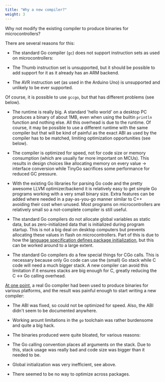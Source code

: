 ```yaml
---
title: "Why a new compiler?"
weight: 3
---
```



Why not modify the existing compiler to produce binaries for microcontrollers?

There are several reasons for this:

* The standard Go compiler (`gc`) does not support instruction sets as used on microcontrollers:

 * The Thumb instruction set is unsupported, but it should be possible to add support for it as it already has an ARM backend.
 * The AVR instruction set (as used in the Arduino Uno) is unsupported and unlikely to be ever supported.

Of course, it is possible to use ``gccgo``, but that has different problems (see below).

* The runtime is really big. A standard 'hello world' on a desktop PC produces a binary of about 1MB, even when using the builtin ``println`` function and nothing else. All this overhead is due to the runtime. Of course, it may be possible to use a different runtime with the same compiler but that will be kind of painful as the exact ABI as used by the compiler has to be matched, limiting optimization opportunities (see below).

* The compiler is optimized for speed, not for code size or memory consumption (which are usually far more important on MCUs). This results in design choices like allocating memory on every value → interface conversion while TinyGo sacrifices some performance for reduced GC pressure.

* With the existing Go libraries for parsing Go code and the pretty awesome LLVM optimizer/backend it is relatively easy to get simple Go programs working with a very small binary size. Extra features can be added where needed in a pay-as-you-go manner similar to C++ avoiding their cost when unused. Most programs on microcontrollers are relatively small so a not-complete compiler is still useful.

* The standard Go compilers do not allocate global variables as static data, but as zero-initialized data that is initialized during program startup. This is not a big deal on desktop computers but prevents allocating these values in flash on microcontrollers. Part of this is due to how the [language specification defines package initialization](https://golang.org/ref/spec#Package_initialization), but this can be worked around to a large extent.

* The standard Go compilers do a few special things for CGo calls. This is necessary because only Go code can use the (small) Go stack while C code will need a much bigger stack. A new compiler can avoid this limitation if it ensures stacks are big enough for C, greatly reducing the C ↔ Go calling overhead.

[At one point](https://github.com/tinygo-org/tinygo-gccgo), a real Go compiler had been used to produce binaries for various platforms, and the result was painful enough to start writing a new compiler:

* The ABI was fixed, so could not be optimized for speed. Also, the ABI didn't seem to be documented anywhere.

* Working arount limitations in the `go` toolchain was rather burdensome and quite a big hack.

* The binaries produced were quite bloated, for various reasons:

 * The Go calling convention places all arguments on the stack. Due to this, stack usage was really bad and code size was bigger than it needed to be.

 * Global initialization was very inefficient, see above.

 * There seemed to be no way to optimize across packages.
